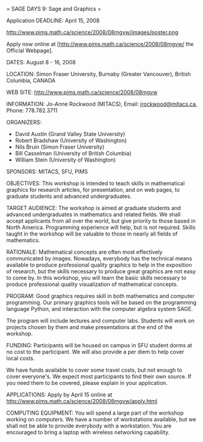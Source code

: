 = SAGE DAYS 9:  Sage and Graphics =

Application DEADLINE: April 15, 2008

http://www.pims.math.ca/science/2008/08mgvw/images/poster.png

Apply now online at [http://www.pims.math.ca/science/2008/08mgvw/ the Official Webpage].

DATES:        August 8 - 16, 2008

LOCATION:     Simon Fraser University, Burnaby (Greater Vancouver), British Columbia, CANADA

WEB SITE:     http://www.pims.math.ca/science/2008/08mgvw

INFORMATION:  Jo-Anne Rockwood (MITACS), Email: jrockwood@mitacs.ca, Phone: 778.782.3711

ORGANIZERS:   
   * David Austin (Grand Valley State University)
   * Robert Bradshaw (University of Washington)
   * Nils Bruin (Simon Fraser University)
   * Bill Casselman (University of British Columbia)
   * William Stein (University of Washington)

SPONSORS:     MITACS, SFU, PIMS

OBJECTIVES: This workshop is intended to teach skills in mathematical graphics for research articles, for presentation, and on web pages, to graduate students and advanced undergraduates.

TARGET AUDIENCE: The workshop is aimed at graduate students and advanced undergraduates in mathematics and related fields. We shall accept applicants from all over the world, but give priority to those based in North America. Programming experience will help, but is not required. Skills taught in the workshop will be valuable to those in nearly all fields of mathematics.

RATIONALE:  Mathematical concepts are often most effectively communicated by images. Nowadays, everybody has the technical means available to produce professional quality graphics to help in the exposition of research, but the skills necessary to produce great graphics are not easy to come by. In this workshop, you will learn the basic skills necessary to produce professional quality visualization of mathematical concepts.

PROGRAM:  Good graphics requires skill in both mathematics and computer programming. Our primary graphics tools will be based on the programming language Python, and interaction with the computer algebra system SAGE.

The program will include lectures and computer labs. Students will work on projects chosen by them and make presentations at
the end of the workshop.

FUNDING: Participants will be housed on campus in SFU student dorms at no cost to the participant. We will also provide a per diem to help cover local costs.

We have funds available to cover some travel costs, but not enough to cover everyone's. We expect most participants to find
their own source. If you need them to be covered, please explain in your application.

APPLICATIONS: Apply by April 15 online at http://www.pims.math.ca/science/2008/08mgvw/apply.html

COMPUTING EQUIPMENT: You will spend a large part of the workshop working on computers.  We have a number of workstations available, but we shall not be able to provide everybody with a workstation. You are encouraged to bring a laptop with wireless networking capability.

